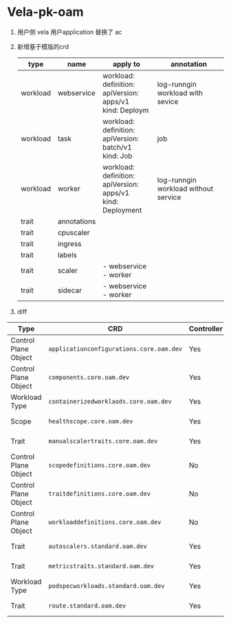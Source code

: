 #  Vela-pk-oam

1. 用户侧 vela 用户application 替换了 ac

2. 新增基于模版的crd

   | type     | name        | apply to                                                     | annotation                           |
   | -------- | ----------- | ------------------------------------------------------------ | ------------------------------------ |
   | workload | webservice  | workload:<br />   definition:<br />     apiVersion: apps/v1 <br />    kind: Deploym | log-runngin workload with sevice     |
   | workload | task        | workload:   <br />  definition: <br />    apiVersion: batch/v1 <br />    kind: Job | job                                  |
   | workload | worker      | workload: <br />  definition: <br />    apiVersion: apps/v1<br />     kind: Deployment | log-runngin workload without service |
   | trait    | annotations |                                                              |                                      |
   | trait    | cpuscaler   |                                                              |                                      |
   | trait    | ingress     |                                                              |                                      |
   | trait    | labels      |                                                              |                                      |
   | trait    | scaler      | - webservice <br />- worker                                  |                                      |
   | trait    | sidecar     | - webservice <br />- worker                                  |                                      |

   

3. diff


| Type |  CRD   | Controller  | From |
| ---- |  ----  | ----  | ----  |
| Control Plane Object | `applicationconfigurations.core.oam.dev` | Yes | OAM Runtime |
| Control Plane Object | `components.core.oam.dev` | Yes | OAM Runtime |
| Workload Type | `containerizedworklaods.core.oam.dev` | Yes | OAM Runtime |
| Scope | `healthscope.core.oam.dev` | Yes | OAM Runtime |
| Trait | `manualscalertraits.core.oam.dev` | Yes | OAM Runtime |
| Control Plane Object | `scopedefinitions.core.oam.dev` | No | OAM Runtime |
| Control Plane Object | `traitdefinitions.core.oam.dev` | No | OAM Runtime |
| Control Plane Object | `workloaddefinitions.core.oam.dev` | No | OAM Runtime |
| Trait | `autoscalers.standard.oam.dev` | Yes | New in KubeVela |
| Trait | `metricstraits.standard.oam.dev` | Yes | New in KubeVela |
| Workload Type | `podspecworkloads.standard.oam.dev` | Yes | New in KubeVela |
| Trait | `route.standard.oam.dev` | Yes | New in KubeVela |